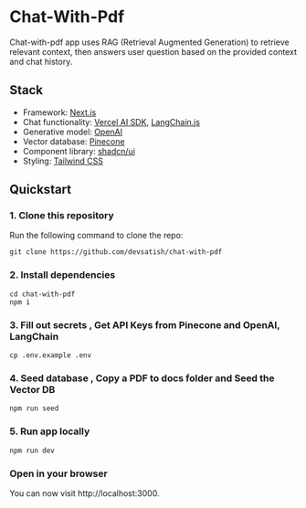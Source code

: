 # Chat-With-Pdf

Chat-with-pdf app uses RAG (Retrieval Augmented Generation) to retrieve relevant context, then answers user question based on the provided context and chat history.

## Stack

- Framework: [Next.js](https://nextjs.org/)
- Chat functionality: [Vercel AI SDK](https://sdk.vercel.ai/docs/introduction), [LangChain.js](https://js.langchain.com/docs/get_started/introduction)
- Generative model: [OpenAI](https://openai.com/)
- Vector database: [Pinecone](https://docs.pinecone.io/home)
- Component library: [shadcn/ui](https://ui.shadcn.com/)
- Styling: [Tailwind CSS](https://tailwindcss.com/)

## Quickstart

### 1. Clone this repository

Run the following command to clone the repo:

```
git clone https://github.com/devsatish/chat-with-pdf
```

### 2. Install dependencies

```
cd chat-with-pdf
npm i
```

### 3. Fill out secrets , Get API Keys from Pinecone and OpenAI, LangChain

```
cp .env.example .env
```

### 4. Seed database , Copy a PDF to docs folder and Seed the Vector DB

```
npm run seed
```

### 5. Run app locally

```
npm run dev
```

### Open in your browser

You can now visit http://localhost:3000.
